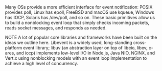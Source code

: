 Many OSs provide a more efficient interface for event notification: POSIX provides poll, Linux has epoll, FreeBSD and macOS use kqueue, Windows has IOCP, 
Solaris has /dev/poll, and so on. These basic primitives allow us to build a nonblocking event loop that simply checks incoming packets, 
reads socket messages, and responds as needed.



NOTE A lot of popular core libraries and frameworks have been built on the ideas we outline here. 
Libevent is a widely used, long-standing cross-platform event library; libuv (an abstraction layer on top of libeio, libev, c-ares, and iocp)
implements low-level I/O in Node.js, Java NIO, NGINX, and Vert.x using nonblocking models with an event loop implementation to achieve a high level of concurrency.
